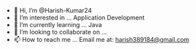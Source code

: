 - 👋 Hi, I’m @Harish-Kumar24
- 👀 I’m interested in ... Application Development
- 🌱 I’m currently learning ... Java
- 💞️ I’m looking to collaborate on ...
- 📫 How to reach me ... Email me at: harish389184@gmail.com

<!---
Harish-Kumar24/Harish-Kumar24 is a ✨ special ✨ repository because its `README.md` (this file) appears on your GitHub profile.
You can click the Preview link to take a look at your changes.
--->
